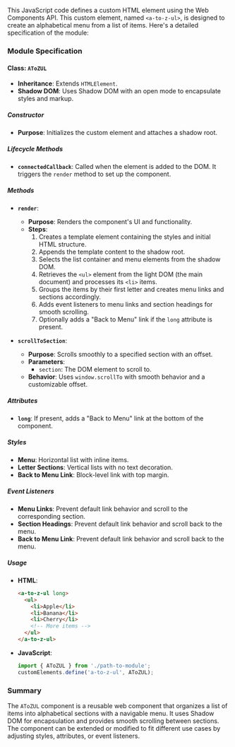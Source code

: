 This JavaScript code defines a custom HTML element using the Web Components API. This custom element, named `<a-to-z-ul>`, is designed to create an alphabetical menu from a list of items. Here's a detailed specification of the module:

### Module Specification

#### Class: `AToZUL`

- **Inheritance**: Extends `HTMLElement`.
- **Shadow DOM**: Uses Shadow DOM with an open mode to encapsulate styles and markup.

##### Constructor

- **Purpose**: Initializes the custom element and attaches a shadow root.

##### Lifecycle Methods

- **`connectedCallback`**: Called when the element is added to the DOM. It triggers the `render` method to set up the component.

##### Methods

- **`render`**:
  - **Purpose**: Renders the component's UI and functionality.
  - **Steps**:
    1. Creates a template element containing the styles and initial HTML structure.
    2. Appends the template content to the shadow root.
    3. Selects the list container and menu elements from the shadow DOM.
    4. Retrieves the `<ul>` element from the light DOM (the main document) and processes its `<li>` items.
    5. Groups the items by their first letter and creates menu links and sections accordingly.
    6. Adds event listeners to menu links and section headings for smooth scrolling.
    7. Optionally adds a "Back to Menu" link if the `long` attribute is present.

- **`scrollToSection`**:
  - **Purpose**: Scrolls smoothly to a specified section with an offset.
  - **Parameters**:
    - `section`: The DOM element to scroll to.
  - **Behavior**: Uses `window.scrollTo` with smooth behavior and a customizable offset.

##### Attributes

- **`long`**: If present, adds a "Back to Menu" link at the bottom of the component.

##### Styles

- **Menu**: Horizontal list with inline items.
- **Letter Sections**: Vertical lists with no text decoration.
- **Back to Menu Link**: Block-level link with top margin.

##### Event Listeners

- **Menu Links**: Prevent default link behavior and scroll to the corresponding section.
- **Section Headings**: Prevent default link behavior and scroll back to the menu.
- **Back to Menu Link**: Prevent default link behavior and scroll back to the menu.

##### Usage

- **HTML**:
  ```html
  <a-to-z-ul long>
    <ul>
      <li>Apple</li>
      <li>Banana</li>
      <li>Cherry</li>
      <!-- More items -->
    </ul>
  </a-to-z-ul>
  ```

- **JavaScript**:
  ```javascript
  import { AToZUL } from './path-to-module';
  customElements.define('a-to-z-ul', AToZUL);
  ```

### Summary

The `AToZUL` component is a reusable web component that organizes a list of items into alphabetical sections with a navigable menu. It uses Shadow DOM for encapsulation and provides smooth scrolling between sections. The component can be extended or modified to fit different use cases by adjusting styles, attributes, or event listeners.